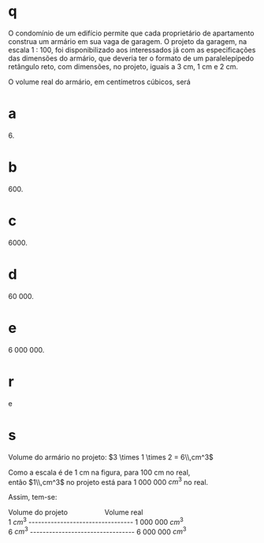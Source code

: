 # q
O condomínio de um edifício permite que cada proprietário de apartamento construa um armário em sua vaga de garagem. O projeto da garagem, na escala 1 : 100, foi disponibilizado aos interessados já com as especificações das dimensões do armário, que deveria ter o formato de um paralelepípedo retângulo reto, com dimensões, no projeto, iguais a 3 cm, 1 cm e 2 cm.

O volume real do armário, em centímetros cúbicos, será

# a
6\.

# b
600\.

# c
6000\.

# d
60 000.

# e
6 000 000.

# r
e

# s
Volume do armário no projeto: $3 \times 1 \times 2 = 6\\,cm^3$

Como a escala é de 1 cm na figura, para 100 cm no real, então $1\\,cm^3$ no projeto está para 1 000 000 $cm^3$ no real.

Assim, tem-se:

Volume do projeto                   Volume real\
1 $cm^3$ --------------------------------- 1 000 000 $cm^3$\
6 $cm^3$ --------------------------------- 6 000 000 $cm^3$
